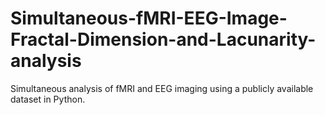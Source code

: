 # Simultaneous-fMRI-EEG-Image-Fractal-Dimension-and-Lacunarity-analysis
Simultaneous analysis of fMRI and EEG imaging using a publicly available dataset in Python.
